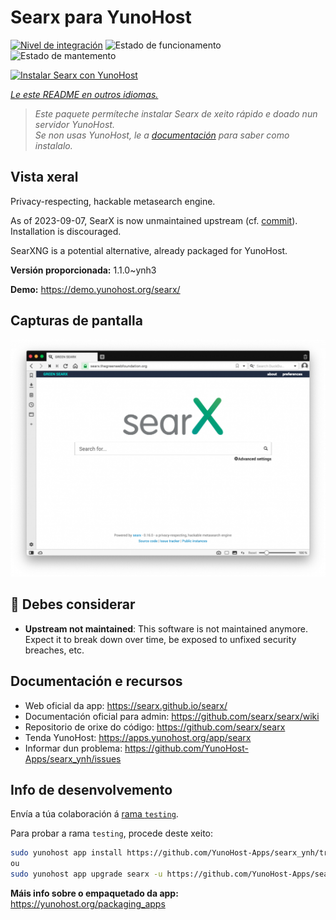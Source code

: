 <!--
NOTA: Este README foi creado automáticamente por <https://github.com/YunoHost/apps/tree/master/tools/readme_generator>
NON debe editarse manualmente.
-->

# Searx para YunoHost

[![Nivel de integración](https://dash.yunohost.org/integration/searx.svg)](https://dash.yunohost.org/appci/app/searx) ![Estado de funcionamento](https://ci-apps.yunohost.org/ci/badges/searx.status.svg) ![Estado de mantemento](https://ci-apps.yunohost.org/ci/badges/searx.maintain.svg)

[![Instalar Searx con YunoHost](https://install-app.yunohost.org/install-with-yunohost.svg)](https://install-app.yunohost.org/?app=searx)

*[Le este README en outros idiomas.](./ALL_README.md)*

> *Este paquete permíteche instalar Searx de xeito rápido e doado nun servidor YunoHost.*  
> *Se non usas YunoHost, le a [documentación](https://yunohost.org/install) para saber como instalalo.*

## Vista xeral

Privacy-respecting, hackable metasearch engine.

As of 2023-09-07, SearX is now unmaintained upstream (cf. [commit](https://github.com/searx/searx/commit/276ffd3f01cdd823f75676c51231fad4040059d3)).
Installation is discouraged.

SearXNG is a potential alternative, already packaged for YunoHost.


**Versión proporcionada:** 1.1.0~ynh3

**Demo:** <https://demo.yunohost.org/searx/>

## Capturas de pantalla

![Captura de pantalla de Searx](./doc/screenshots/Screenshot.png)

## :red_circle: Debes considerar

- **Upstream not maintained**: This software is not maintained anymore. Expect it to break down over time, be exposed to unfixed security breaches, etc.

## Documentación e recursos

- Web oficial da app: <https://searx.github.io/searx/>
- Documentación oficial para admin: <https://github.com/searx/searx/wiki>
- Repositorio de orixe do código: <https://github.com/searx/searx>
- Tenda YunoHost: <https://apps.yunohost.org/app/searx>
- Informar dun problema: <https://github.com/YunoHost-Apps/searx_ynh/issues>

## Info de desenvolvemento

Envía a túa colaboración á [rama `testing`](https://github.com/YunoHost-Apps/searx_ynh/tree/testing).

Para probar a rama `testing`, procede deste xeito:

```bash
sudo yunohost app install https://github.com/YunoHost-Apps/searx_ynh/tree/testing --debug
ou
sudo yunohost app upgrade searx -u https://github.com/YunoHost-Apps/searx_ynh/tree/testing --debug
```

**Máis info sobre o empaquetado da app:** <https://yunohost.org/packaging_apps>
